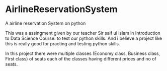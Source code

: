 # AirlineReservationSystem
A airline reservation System on python


This was a assingment given by our teacher Sir saif ul islam in Introduction to Data Science Course. to test our python skills. And i believe a project like this is really good for practing and testing python skills. 

In this project there were multiple classes (Economy class, Business class, First class) of seats each of the classes having different prices and no of seats.
